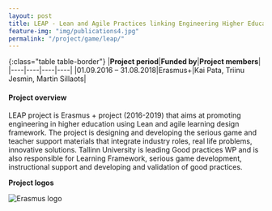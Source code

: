 ```yaml
---
layout: post
title: LEAP - Lean and Agile Practices linking Engineering Higher Education to Industry   
feature-img: "img/publications4.jpg"
permalink: "/project/game/leap/"
---
```


{:class="table table-border"}
|**Project period**|**Funded by**|**Project members**|
|----|----|----|----|
|01.09.2016 – 31.08.2018|Erasmus+|Kai Pata, Triinu Jesmin, Martin Sillaots|

#### Project overview
 LEAP project is Erasmus + project (2016-2019) that aims at promoting engineering in higher education using Lean and agile learning design framework. The project is designing and developing the serious game and teacher support materials that integrate industry roles, real life problems, innovative solutions. Tallinn University is leading Good practices WP and is also responsible for Learning Framework, serious game development, instructional support and developing and validation of good practices.

**Project logos**
<div> 
    <img class="img-fluid-innews" src="{{ '/img/financier_logos/erasmus-plus.png' | prepend: site.baseurl }}" alt="Erasmus logo">
</div>